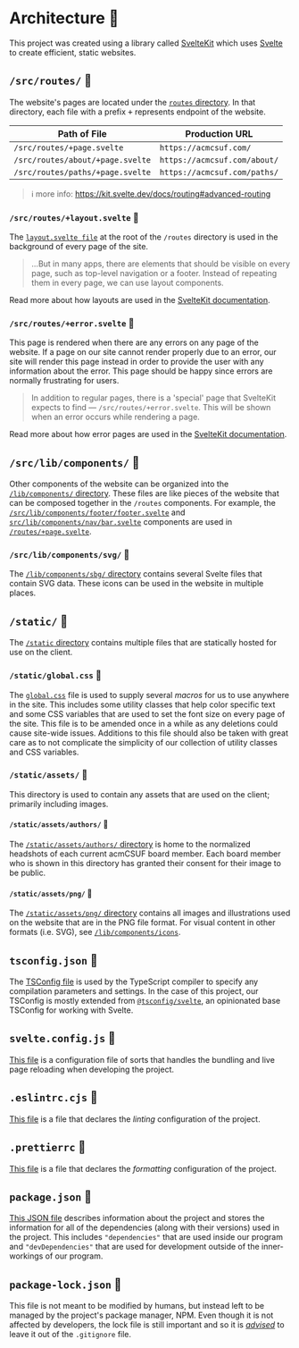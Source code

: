 # Architecture 🗿

This project was created using a library called [SvelteKit][sveltekit_home] which uses [Svelte][svelte_home] to create efficient, static websites.

## `/src/routes/` 📁

The website's pages are located under the [`routes` directory](src/routes).
In that directory, each file with a prefix <kbd>+</kbd> represents endpoint of the website.

| Path of File                     | Production URL               |
| -------------------------------- | ---------------------------- |
| `/src/routes/+page.svelte`       | `https://acmcsuf.com/`       |
| `/src/routes/about/+page.svelte` | `https://acmcsuf.com/about/` |
| `/src/routes/paths/+page.svelte` | `https://acmcsuf.com/paths/` |

> ℹ more info: <https://kit.svelte.dev/docs/routing#advanced-routing>

### `/src/routes/+layout.svelte` 📄

The [`layout.svelte file`](src/routes/+layout.svelte) at the root of the `/routes` directory is used in the background of every page of the site.

> ...But in many apps, there are elements that should be visible on every page, such as top-level navigation or a footer. Instead of repeating them in every page, we can use layout components.

Read more about how layouts are used in the [SvelteKit documentation](https://kit.svelte.dev/docs/routing#layout).

### `/src/routes/+error.svelte` 📄

This page is rendered when there are any errors on any page of the website.
If a page on our site cannot render properly due to an error, our site will render this page instead in order to provide the user with any information about the error.
This page should be happy since errors are normally frustrating for users.

> In addition to regular pages, there is a 'special' page that SvelteKit expects to find — `/src/routes/+error.svelte`. This will be shown when an error occurs while rendering a page.

Read more about how error pages are used in the [SvelteKit documentation](https://kit.svelte.dev/docs/routing#error).

## `/src/lib/components/` 📁

Other components of the website can be organized into the [`/lib/components/` directory](src/lib/components).
These files are like pieces of the website that can be composed together in the `/routes` components.
For example, the [`/src/lib/components/footer/footer.svelte`](src/lib/components/footer/footer.svelte) and [`src/lib/components/nav/bar.svelte`](src/lib/components/nav/bar.svelte) components are used in [`/routes/+page.svelte`](src/routes/+page.svelte).

### `/src/lib/components/svg/` 📁

The [`/lib/components/sbg/` directory](src/lib/components/svg) contains several Svelte files that contain SVG data.
These icons can be used in the website in multiple places.

## `/static/` 📁

The [`/static` directory](static) contains multiple files that are statically hosted for use on the client.

### `/static/global.css` 📄

The [`global.css`](static/global.css) file is used to supply several _macros_ for us to use anywhere in the site.
This includes some utility classes that help color specific text and some CSS variables that are used to set the font size on every page of the site.
This file is to be amended once in a while as any deletions could cause site-wide issues.
Additions to this file should also be taken with great care as to not complicate the simplicity of our collection of utility classes and CSS variables.

### `/static/assets/` 📁

This directory is used to contain any assets that are used on the client; primarily including images.

#### `/static/assets/authors/` 📁

The [`/static/assets/authors/` directory](static/assets/authors) is home to the normalized headshots of each current acmCSUF board member.
Each board member who is shown in this directory has granted their consent for their image to be public.

#### `/static/assets/png/` 📁

The [`/static/assets/png/` directory](static/assets/png) contains all images and illustrations used on the website that are in the PNG file format.
For visual content in other formats (i.e. SVG), see [`/lib/components/icons`](src/lib/components/icons).

## `tsconfig.json` 📄

The [TSConfig file](tsconfig.json) is used by the TypeScript compiler to specify any compilation parameters and settings.
In the case of this project, our TSConfig is mostly extended from [`@tsconfig/svelte`](https://www.npmjs.com/package/@tsconfig/svelte), an opinionated base TSConfig for working with Svelte.

## `svelte.config.js` 📄

[This file](svelte.config.js) is a configuration file of sorts that handles the bundling and live page reloading when developing the project.

## `.eslintrc.cjs` 📄

[This file](.eslintrc.cjs) is a file that declares the _linting_ configuration of the project.

## `.prettierrc` 📄

[This file](.prettierrc) is a file that declares the _formatting_ configuration of the project.

## `package.json` 📄

[This JSON file](package.json) describes information about the project and stores the information for all of the dependencies (along with their versions) used in the project.
This includes `"dependencies"` that are used inside our program and `"devDependencies"` that are used for development outside of the inner-workings of our program.

## `package-lock.json` 📄

This file is not meant to be modified by humans, but instead left to be managed by the project's package manager, NPM.
Even though it is not affected by developers, the lock file is still important and so it is [_advised_](https://blog.logrocket.com/why-you-should-use-package-lock-json/) to leave it out of the `.gitignore` file.

[sveltekit_home]: https://kit.svelte.dev/
[svelte_home]: https://svelte.dev
[svelte_docs]: https://svelte.dev/docs/
